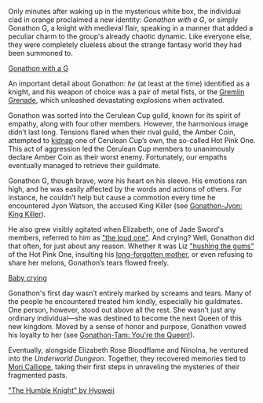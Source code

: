 Only minutes after waking up in the mysterious white box, the individual clad in orange proclaimed a new identity: _Gonathon with a G_, or simply Gonathon G, a knight with medieval flair, speaking in a manner that added a peculiar charm to the group's already chaotic dynamic. Like everyone else, they were completely clueless about the strange fantasy world they had been summoned to.

[Gonathon with a G](#embed:https://www.youtube.com/live/y9KKa_k2VTU?si=wZsW1DBJimIdz-06&t=607)

An important detail about Gonathon: _he_ (at least at the time) identified as a knight, and his weapon of choice was a pair of metal fists, or the [Gremlin Grenade](https://www.youtube.com/live/y9KKa_k2VTU?feature=shared&t=3085), which unleashed devastating explosions when activated.

Gonathon was sorted into the Cerulean Cup guild, known for its spirit of empathy, along with four other members. However, the harmonious image didn’t last long. Tensions flared when their rival guild, the Amber Coin, attempted to [kidnap](https://www.youtube.com/live/y9KKa_k2VTU?si=xE2vDkSE0e1yKT_w&t=5565) one of Cerulean Cup’s own, the so-called Hot Pink One. This act of aggression led the Cerulean Cup members to unanimously declare Amber Coin as their worst enemy. Fortunately, our empaths eventually managed to retrieve their guildmate.

Gonathon G, though brave, wore his heart on his sleeve. His emotions ran high, and he was easily affected by the words and actions of others. For instance, he couldn’t help but cause a commotion every time he encountered Jyon Watson, the accused King Killer (see [Gonathon-Jyon: King Killer](#edge:gigi-ame)).

He also grew visibly agitated when Elizabeth, one of Jade Sword's members, referred to him as ["the loud one"](https://www.youtube.com/live/y9KKa_k2VTU?si=xoXIP9Ni9qdFv1mJ&t=9070). And crying? Well, Gonathon did that often, for just about any reason. Whether it was Liz ["hushing the gums"](https://www.youtube.com/live/y9KKa_k2VTU?si=uOA9eA5-H_wGz8oT&t=7910) of the Hot Pink One, insulting his [long-forgotten mother](https://www.youtube.com/live/y9KKa_k2VTU?si=m_ePVuEIKMxJr459&t=6031), or even refusing to share her melons, Gonathon’s tears flowed freely.

[Baby crying](#embed:https://www.youtube.com/live/y9KKa_k2VTU?si=XQ3I0HtnRB2G2yhn&t=9151)

Gonathon's first day wasn’t entirely marked by screams and tears. Many of the people he encountered treated him kindly, especially his guildmates. One person, however, stood out above all the rest. She wasn’t just any ordinary individual—she was destined to become the next Queen of this new kingdom. Moved by a sense of honor and purpose, Gonathon vowed his loyalty to her (see [Gonathon-Tam: You're the Queen!](#edge:gigi-kronii)).

Eventually, alongside Elizabeth Rose Bloodflame and NinoIna, he ventured into the _Underworld Dungeon_. Together, they recovered memories tied to [Mori Calliope](https://www.youtube.com/live/y9KKa_k2VTU?feature=shared&t=12343), taking their first steps in unraveling the mysteries of their fragmented pasts.

["The Humble Knight" by Hyoweii](https://x.com/weiiyxn/status/1902360036522991650)
